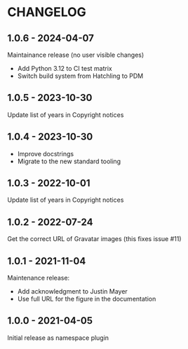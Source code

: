 CHANGELOG
=========

1.0.6 - 2024-04-07
------------------

Maintainance release (no user visible changes)

* Add Python 3.12 to CI test matrix
* Switch build system from Hatchling to PDM

1.0.5 - 2023-10-30
------------------

Update list of years in Copyright notices

1.0.4 - 2023-10-30
------------------

- Improve docstrings
- Migrate to the new standard tooling

1.0.3 - 2022-10-01
------------------

Update list of years in Copyright notices

1.0.2 - 2022-07-24
------------------

Get the correct URL of Gravatar images (this fixes issue #11)

1.0.1 - 2021-11-04
------------------

Maintenance release:
- Add acknowledgment to Justin Mayer
- Use full URL for the figure in the documentation

1.0.0 - 2021-04-05
------------------

Initial release as namespace plugin
